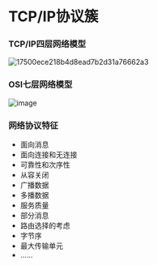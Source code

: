 # TCP/IP协议簇

### TCP/IP四层网络模型

![17500ece218b4d8ead7b2d31a76662a3](https://github.com/liliangCS/InternetProcol/assets/85006433/d8f890c4-cb37-4b13-bd67-f98d45f731d7)

### OSI七层网络模型

![image](https://github.com/liliangCS/InternetProcol/assets/85006433/a841bb2d-afd8-4655-99d0-76995853b77a)

### 网络协议特征

- 面向消息
- 面向连接和无连接
- 可靠性和次序性
- 从容关闭
- 广播数据
- 多播数据
- 服务质量
- 部分消息
- 路由选择的考虑
- 字节序
- 最大传输单元
- ......


